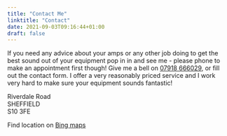 ```yaml
---
title: "Contact Me"
linktitle: "Contact"
date: 2021-09-03T09:16:44+01:00
draft: false
---
```


If you need any advice about your amps or any other job doing to get the best sound out of your equipment pop in in and see me - please phone to make an appointment first though! Give me a bell on [07918 666029](tel:07918666029), or fill out the contact form. I offer a very reasonably priced service and I work very hard to make sure your equipment sounds fantastic!

Riverdale Road  
SHEFFIELD  
S10 3FE

Find location on [Bing maps](https://binged.it/2f4Ryk7)
